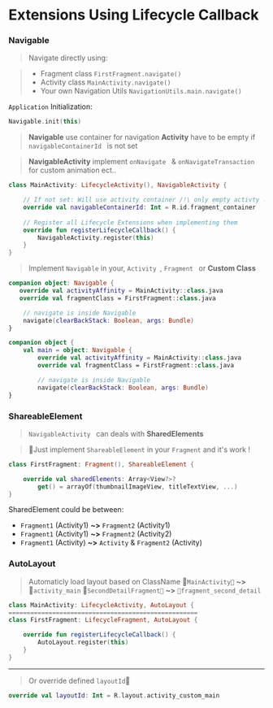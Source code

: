 # Extensions Using Lifecycle Callback

### Navigable
> Navigate directly using:

> - Fragment class `FirstFragment.navigate()`
> - Activity class `MainActivity.navigate()`
> - Your own Navigation Utils `NavigationUtils.main.navigate()`

`Application` Initialization:

```kotlin
Navigable.init(this)
```
> **Navigable** use container for navigation
> **Activity** have to be empty if `navigableContainerId ` is not set

> **NavigableActivity** implement `onNavigate ` & `onNavigateTransaction ` for custom animation ect..

```kotlin
class MainActivity: LifecycleActivity(), NavigableActivity {

	// If not set: Will use activity container /!\ only empty activty !
	override val navigableContainerId: Int = R.id.fragment_container
	
	// Register all Lifecycle Extensions when implementing them
	override fun registerLifecycleCallback() {
		NavigableActivity.register(this)
	}
}
```

> Implement `Navigable` in your, `Activity `, `Fragment ` or **Custom Class** 

```kotlin
companion object: Navigable {
   override val activityAffinity = MainActivity::class.java
   override val fragmentClass = FirstFragment::class.java

	// navigate is inside Navigable
 	navigate(clearBackStack: Boolean, args: Bundle)
}

```
```kotlin
companion object {
	val main = object: Navigable {
		override val activityAffinity = MainActivity::class.java
		override val fragmentClass = FirstFragment::class.java

		// navigate is inside Navigable
 		navigate(clearBackStack: Boolean, args: Bundle)
}

```


### ShareableElement

> `NavigableActivity ` can deals with **SharedElements**

> Just implement `ShareableElement` in your `Fragment` and it's work !

```kotlin
class FirstFragment: Fragment(), ShareableElement {

	override val sharedElements: Array<View?>? 
		get() = arrayOf(thumbnailImageView, titleTextView, ...)
}
```

SharedElement could be between:

- `Fragment1` (Activity1) **~>** `Fragment2` (Activity1)
- `Fragment1` (Activity1) **~>** `Fragment2` (Activity2) 
- `Fragment1` (Activity) **~>** `Activity` & `Fragment2` (Activity) 


### AutoLayout
> Automaticly load layout based on ClassName
> `MainActivity` **~>** `activity_main`
> `SecondDetailFragment` **~>** `fragment_second_detail`




```kotlin
class MainActivity: LifecycleActivity, AutoLayout {
====================================================
class FirstFragment: LifecycleFragment, AutoLayout {

	override fun registerLifecycleCallback() {
		AutoLayout.register(this)
	}
}
```

***
> Or override defined `layoutId`

```kotlin
override val layoutId: Int = R.layout.activity_custom_main
```